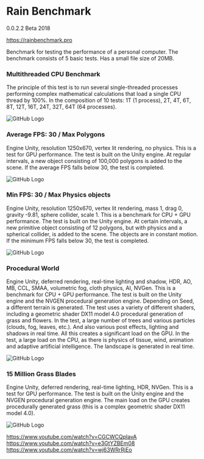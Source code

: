 # Rain Benchmark
0.0.2.2 Beta 2018

https://rainbenchmark.pro

Benchmark for testing the performance of a personal computer. 
The benchmark consists of 5 basic tests. Has a small file size of 20MB. 


### Multithreaded CPU Benchmark

The principle of this test is to run several single-threaded processes performing complex mathematical calculations that load a single CPU thread by 100%. In the composition of 10 tests: 1T (1 process), 2T, 4T, 6T, 8T, 12T, 16T, 24T, 32T, 64T (64 processes).

![GitHub Logo](https://lh3.googleusercontent.com/LsuAhF0y4d1yyYoucwMoViv0VBj-XCYpsa3IXDZKfWajQKhVSxrCsb3Bn05P1GeD9sQwWnrv69_3fO8TZixxpoXkbHCLVGsUUEgdL0m0FGKtjNPz2KZCzVmwn5D-LDhq0FxZY9B-0GOc-_ukoKN7EOLncysGJun0oR8k9rkK00ZLFN7wPndxkd4YCcg7_L-i92CZRsia3AmZ7ipZWMcHgPFg51D97DvrMpBFSgjAOq5zyJX0s7IrRcmAE1Alszq6HCuXNo4i-GOOIrd8x2iasX5eiy9rG4GqYcLw-1kxihrVZFvj5IIbuN5P_V5u8QkRF42wfC7eUWktLKmHF-EVlt6Rch5CgIfyyarVAZDG5fcYDjeFrpJss8oplSPf5nkksbHsYnqiH3FG_UtiuPlCUKUZwKcUkh34G-8o_4xVO_1bqroCVYRLDfOEVDDAAaxRRKsTxQaBbYKfguO13aHst-lxFNST2qF1c1wM8TGFFKefn9oeRrnNTOZNeVSfvCHghbGvIJnd7rw4AYDfxWprbjyvobHVNT2ccDVn000zeNcE68JTuWXGwPOPhZAdmHNZRujDYrUsY8j2BXItf1aN5VJCIgIBhRc0HxsVGys=w850-h657-no)


### Average FPS: 30 / Max Polygons

Engine Unity, resolution 1250x670, vertex lit rendering, no physics. 
This is a test for GPU performance. The test is built on the Unity engine. At regular intervals, a new object consisting of 100,000 polygons is added to the scene. If the average FPS falls below 30, the test is completed.

![GitHub Logo](https://lh3.googleusercontent.com/YZ4q_Wo8l3tqOx9QR9XNnkJizhCXg-HVrm-DTvuyCZu_yk7E47hv5LlP5yGN5eCQVe0B6TVqVaAY1Flx_LVHA1xxD-EvBDYwI0I6OnL5jTJYQd0WNtyf5k7rhEE35nZsCZf8kvp-Q1LptGmMXMHs5kHrQRye4FT5zYovf61ns9NtskfF_FtPP6TmWoJM1QI2CtIRU5LSQklHhwN4csNJ8_Zc1q3RqiKZQVLTWfn_qgF0EM5D9QNKKEAA-ym9BpcIr-eIBwNcmLSHy9g64GXm4bW0WXh89Mhem6Hk2LNkkhvOTE08nY3a0lR8-0IOVmnJsBWQ_OUVwEIfyYMvmYTdEJEMG4uXq6dBY_dGU-djVpwZxNutN4KbrWG5_x7Kl75dnJB8RWjbCkwGhTrhEjQzLWNk7aqy5KvuxSH4yzu2yUptD_s6t4xq8m-bozl66C1LvWjdgnfgVqWc6BFahulKFv91C6RAwwrTvBAskZALTZY-Y4lARlUngpC-YkzbjgUr-clXrlyhdpnfcrkBFHNx-gAdl-CRez05ZQwswGlbEDIG0fon0101SKlO7-eVWWBEy1dvymUdT2jWJJ7OWokKKuQB719TMKRi1MGJ1RA=w850-h456-no)


### Min FPS: 30 / Max Physics objects

Engine Unity, resolution 1250x670, vertex lit rendering, mass 1, drag 0, gravity -9.81, sphere collider, scale 1. 
This is a benchmark for CPU + GPU performance. The test is built on the Unity engine. At certain intervals, a new primitive object consisting of 12 polygons, but with physics and a spherical collider, is added to the scene. The objects are in constant motion. If the minimum FPS falls below 30, the test is completed.

![GitHub Logo](https://lh3.googleusercontent.com/t-RTSP3BLcuf7qQshgkHbdgYtdZM1dyTtm0MXtQ4h1YUL3ccfA0RquS1ojl_7wxeUqJM0OG5dwKUFMlAOMWCWg3DvN4mr7-mdlmOrKlt6WJ0lOD7zshOhrT-GXauw9QHiDXnuEW_tuXWNtXe58CMQyAuXdJYqW2v18hHSIuRQNNGqZVhL1Gnt76Wcp8fVFSBStCyz_krcATRTT0rw-ohfd34Mpre6Fqqf3RjiQKrj-rwjMc3ETUjb35xBBf8xypG05kQRdpfXT5kcLXe_V1Cp3tyaSIfsR72l06pVDadmoMVVhGUo0If7wEuYZDvkCBZ2dvb883VL-5vDc6AcjnUCkzqvgq5nSxBJAgPDw9BHNL7fZz8J9feoN4L0VNJbwf1HYiizh4wcr17E93AuRbgQ1aodjZQkSaYZYT2yExKlxTGy7wZejcdwwSm6_r0OIxIA_5MMBtRyOdmE7SIUWd61Ol8rOHWOymzJNxiZPvkdMucbbqpohXmtJYbN7a5LH1ykJ03vBfvNmdJ8NQ_OB7Fnl8BZOaU_kFVGUW47Bvzc-bJWI3uHUu7xcrymUkK6DEOeqIKZVBHYXnHE3u36Cdedj6G0rrjyrP0QwvLDTg=w850-h456-no)


### Procedural World

Engine Unity, deferred rendering, real-time lighting and shadow, HDR, AO, MB, CCL, SMAA, volumetric fog, cloth physics, AI, NVGen. 
This is a benchmark for CPU + GPU performance. The test is built on the Unity engine and the NVGEN procedural generation engine. Depending on Seed, a different terrain is generated. The test uses a variety of different shaders, including a geometric shader DX11 model 4.0 procedural generation of grass and flowers. In the test, a large number of trees and various particles (clouds, fog, leaves, etc.). And also various post effects, lighting and shadows in real time. All this creates a significant load on the GPU. In the test, a large load on the CPU, as there is physics of tissue, wind, animation and adaptive artificial intelligence. The landscape is generated in real time.

![GitHub Logo](https://lh3.googleusercontent.com/7-fM9wmg_FE1gnxdZHVw92sFM1qxk8KR2jp3aVvb9wQGfNH0fpq5g_mE5-Pi6u35ozoK_XZJR_hPeSGGNaMASmj6sG_PbAEGLpZ33Zjn3Od_Il9XmI4mnux565taT3hd3Iq2kGt8yLsPn63I61hy8sLwxhQ5oxpKPNcbWR1LY7D8f5y81bPLXfqJMketuqCocatrKMBZ5flgBqhQ8CcXJvgTmb9EHYd8CEwNZxCmYJzJvonRFMgIkkPDy9plpXtn7UOuPWRKHjjALMW5n3_gP2vU_zY2WkT7HU2qkWal_zCoMGDf49fJM3rbLuJgCGw-21D8eJ-ZEHzkC8rvUwdhbr3I4e2nmZmVOZIKPUAf_fid7wUHdKigkTfZdW1nutjMG8aMEifRzg7y0E7HKl1Zzi2KyHAG9Bnokg2YXceopjgCZ1sG_h5QqkvCDqb-jCUKB_YKXaZOpSUHXXFh_fqecC7GRsMpXU5EuubO2Qu20ZVqYJ09oX--21aDIf8sEm-3h1TdZUbwnayneiIXRkdxLo35jz6DI_G0u4d97SayLsfkZWwcEkFEVzKT9SvKEJmqwuGkoVJRjzygOksKVGoTTWB_jh0ls4aQzvWerUI=w850-h478-no)


### 15 Million Grass Blades

Engine Unity, deferred rendering, real-time lighting, HDR, NVGen. 
This is a test for GPU performance. The test is built on the Unity engine and the NVGEN procedural generation engine. The main load on the GPU creates procedurally generated grass (this is a complex geometric shader DX11 model 4.0).

![GitHub Logo](https://lh3.googleusercontent.com/M3C0bHqOPC-6NSKvoOT1F-ZQn8Eo9AOg2kz-J7s0qiY62oDZejAP5Oy0yT4Mxu99wN7W4xMuFsy7JxOd_AFYmkCXRKnxXq8ML-7OEKdZf_4i6sZd_XDR4fsr3dbd8415dQH8krtC6jYTwV--wIIuEK7DuUXBnTfoU1AibY-aQSvyG-mkbGJ3swgWFMoRseTtRzcUke-IkcGu8hOWQnm0f0LNZ2s3uzWaxkIQQKa9m1Ww-mvWmE3YuTOProLtWvx0OQZ6ZuWwJyip30Lub-4dKKu8ZdlI8yiz7bNhxs55hf6NYE-Qfx_0K8doLMWPo5WnIYQq_I1c4CeKTCX1nOJ1Epf8g05qy3jS8RNTu9coyx9_k5BXZhFsJDQ1g1bKH0ovtLW7doqabfHnHR1m5iTlf4wuKwl2-Y8rR8PCDe5hNTrKbjeKFfg9M0PAdaurtj2irZVrSe-aODRD7roHxEVQ_pvTsP-g37x6HDwhVxLux_pSZi1XnhqN5FaxjVSy-ZOAuG9cehf-Cf6SmkJO58VyA-7zGbr-BSP7MOPaqmrk4juZgBVNjBzhGr3Q9Alow_ismTptXMpUwanaHlo4SQbAvLo5PGqKQdVKP5IoHtk=w850-h478-no)


https://www.youtube.com/watch?v=CGCWCQpIavA
https://www.youtube.com/watch?v=e3GtYZBEm08
https://www.youtube.com/watch?v=wj63WRrRjEo
